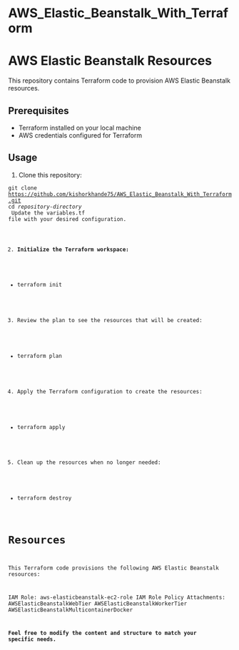 # AWS_Elastic_Beanstalk_With_Terraform

# AWS Elastic Beanstalk Resources

This repository contains Terraform code to provision AWS Elastic Beanstalk resources.

## Prerequisites

- Terraform installed on your local machine
- AWS credentials configured for Terraform

## Usage

1. Clone this repository:

<code>git clone https://github.com/kishorkhande75/AWS_Elastic_Beanstalk_With_Terraform.git</code> <br>
<code>cd <em>repository-directory</em><br>
Update the variables.tf file with your desired configuration.

2. **Initialize the Terraform workspace:**
- terraform init
3. Review the plan to see the resources that will be created:

- terraform plan

4. Apply the Terraform configuration to create the resources:

- terraform apply
5. Clean up the resources when no longer needed:

- terraform destroy

# Resources

This Terraform code provisions the following AWS Elastic Beanstalk resources:

IAM Role: aws-elasticbeanstalk-ec2-role
IAM Role Policy Attachments:
AWSElasticBeanstalkWebTier
AWSElasticBeanstalkWorkerTier
AWSElasticBeanstalkMulticontainerDocker


**Feel free to modify the content and structure to match your specific needs.**